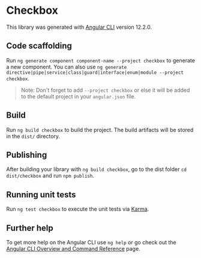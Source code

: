# Checkbox

This library was generated with [Angular CLI](https://github.com/angular/angular-cli) version 12.2.0.

## Code scaffolding

Run `ng generate component component-name --project checkbox` to generate a new component. You can also use `ng generate directive|pipe|service|class|guard|interface|enum|module --project checkbox`.
> Note: Don't forget to add `--project checkbox` or else it will be added to the default project in your `angular.json` file. 

## Build

Run `ng build checkbox` to build the project. The build artifacts will be stored in the `dist/` directory.

## Publishing

After building your library with `ng build checkbox`, go to the dist folder `cd dist/checkbox` and run `npm publish`.

## Running unit tests

Run `ng test checkbox` to execute the unit tests via [Karma](https://karma-runner.github.io).

## Further help

To get more help on the Angular CLI use `ng help` or go check out the [Angular CLI Overview and Command Reference](https://angular.io/cli) page.
